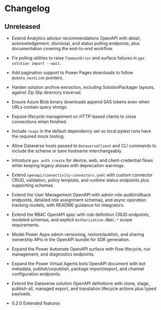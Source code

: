 # Changelog

## Unreleased

- Extend Analytics advisor recommendations OpenAPI with detail, acknowledgement, dismissal, and status polling endpoints, plus documentation covering the end-to-end workflow.
- Fix polling utilities to raise `TimeoutError` and surface failures in `ppx solution import --wait`.
- Add pagination support to Power Pages downloads to follow `@odata.nextLink` pointers.
- Harden solution archive extraction, including SolutionPackager layouts, against Zip Slip directory traversal.
- Ensure Azure Blob binary downloads append SAS tokens even when URLs contain query strings.
- Expose lifecycle management on HTTP-based clients to close connections when finished.
- Include `respx` in the default dependency set so local pytest runs have the required mock tooling.
- Allow Dataverse hosts passed to `DataverseClient` and CLI commands to include the scheme or bare hostname interchangeably.
- Introduce `ppx auth create` for device, web, and client-credential flows while keeping legacy aliases with deprecation warnings.
- Extend `openapi/connectivity-connectors.yaml` with custom connector CRUD, validation, policy template, and runtime status endpoints plus supporting schemas.
- Extend the User Management OpenAPI with admin role audit/rollback endpoints, detailed role assignment schemas, and async operation tracking models, with README guidance for integrators.
- Extend the RBAC OpenAPI spec with role definition CRUD endpoints, modeled
  schemas, and explicit `Authorization.RBAC.*` scope requirements.
- Model Power Apps admin versioning, restore/publish, and sharing ownership APIs in the OpenAPI bundle for SDK generation.
- Expand the Power Automate OpenAPI surface with flow lifecycle, run management, and diagnostics endpoints.
- Expand the Power Virtual Agents bots OpenAPI document with bot metadata, publish/unpublish, package import/export, and channel configuration endpoints.
- Extend the Dataverse solution OpenAPI definitions with clone, stage, publish-all, managed export, and translation lifecycle actions plus typed payloads.

- 0.2.0 Extended features
